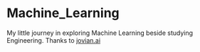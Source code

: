 # Machine_Learning
My little journey in exploring Machine Learning beside studying Engineering.
Thanks to [jovian.ai](https://jovian.ai/)
